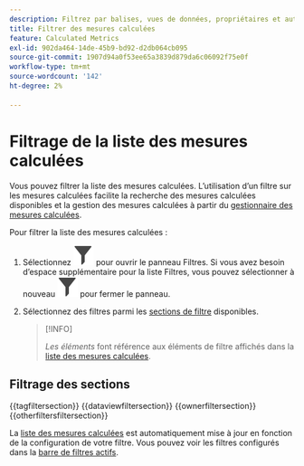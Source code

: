 ```yaml
---
description: Filtrez par balises, vues de données, propriétaires et autres filtres (Tout afficher, À moi, Partagés avec moi, Favoris et Approuvés).
title: Filtrer des mesures calculées
feature: Calculated Metrics
exl-id: 902da464-14de-45b9-bd92-d2db064cb095
source-git-commit: 1907d94a0f53ee65a3839d879da6c06092f75e0f
workflow-type: tm+mt
source-wordcount: '142'
ht-degree: 2%

---
```


# Filtrage de la liste des mesures calculées

Vous pouvez filtrer la liste des mesures calculées. L’utilisation d’un filtre sur les mesures calculées facilite la recherche des mesures calculées disponibles et la gestion des mesures calculées à partir du [gestionnaire des mesures calculées](cm-manager.md).


Pour filtrer la liste des mesures calculées :

1. Sélectionnez ![Filter](/help/assets/icons/Filter.svg) pour ouvrir le panneau Filtres. Si vous avez besoin d’espace supplémentaire pour la liste Filtres, vous pouvez sélectionner à nouveau ![Filtre](/help/assets/icons/Filter.svg) pour fermer le panneau.
1. Sélectionnez des filtres parmi les [sections de filtre](#filter-sections) disponibles.

   >[!INFO]
   >
   >*Les éléments* font référence aux éléments de filtre affichés dans la [liste des mesures calculées](cm-manager.md#filters-list).
   > 

## Filtrage des sections

{{tagfiltersection}}
{{dataviewfiltersection}}
{{ownerfiltersection}}
{{otherfiltersfiltersection}}


La [liste des mesures calculées](cm-manager.md#filters-list) est automatiquement mise à jour en fonction de la configuration de votre filtre. Vous pouvez voir les filtres configurés dans la [barre de filtres actifs](cm-manager.md#active-filter-bar).
